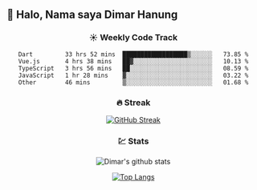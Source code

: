 ## 👋 Halo, Nama saya **Dimar Hanung**

<center>

### :sunny: Weekly Code Track
<!--START_SECTION:waka-->

```text
Dart         33 hrs 52 mins  ██████████████████▒░░░░░░   73.85 %
Vue.js       4 hrs 38 mins   ██▓░░░░░░░░░░░░░░░░░░░░░░   10.13 %
TypeScript   3 hrs 56 mins   ██░░░░░░░░░░░░░░░░░░░░░░░   08.59 %
JavaScript   1 hr 28 mins    ▓░░░░░░░░░░░░░░░░░░░░░░░░   03.22 %
Other        46 mins         ▒░░░░░░░░░░░░░░░░░░░░░░░░   01.68 %
```

<!--END_SECTION:waka-->

### :fire: Streak

[![GitHub Streak](http://github-readme-streak-stats.herokuapp.com?user=dimar-hanung)](https://git.io/streak-stats)

### :chart: Stats

![Dimar's github stats](https://github-readme-stats.vercel.app/api?username=dimar-hanung&show_icons=true&theme=vue)

[![Top Langs](https://github-readme-stats.vercel.app/api/top-langs/?username=dimar-hanung)](#)

</center>
